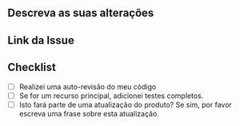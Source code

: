 ## Descreva as suas alterações

## Link da Issue

## Checklist

- [ ] Realizei uma auto-revisão do meu código
- [ ] Se for um recurso principal, adicionei testes completos.
- [ ] Isto fará parte de uma atualização do produto? Se sim, por favor escreva uma frase sobre esta atualização.
